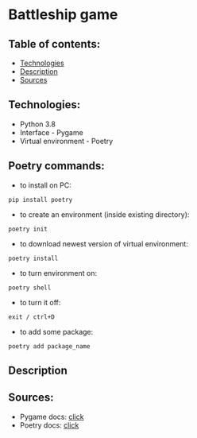 # Battleship game

## Table of contents:
* [Technologies](#technologies)
* [Description](#description)
* [Sources](#sources)


## Technologies:
* Python 3.8
* Interface - Pygame
* Virtual environment - Poetry

## Poetry commands:
* to install on PC:
```
pip install poetry
```
* to create an environment (inside existing directory):
```
poetry init
```
* to download newest version of virtual environment:
```
poetry install
```
* to turn environment on:
```
poetry shell
```
* to turn it off:
```
exit / ctrl+D
```
* to add some package:
```
poetry add package_name
```
## Description

## Sources:
* Pygame docs: [click](https://www.pygame.org/docs/)
* Poetry docs: [click](https://python-poetry.org/docs/)
